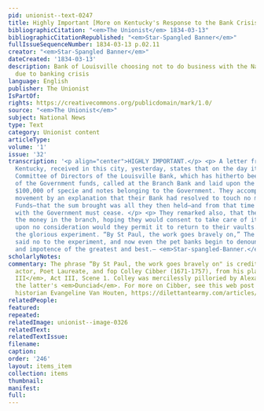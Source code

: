```yaml
---
pid: unionist--text-0247
title: Highly Important [More on Kentucky's Response to the Bank Crisis]
bibliographicCitation: "<em>The Unionist</em> 1834-03-13"
bibliographicCitationRepublished: "<em>Star-Spangled Banner</em>"
fullIssueSequenceNumber: 1834-03-13 p.02.11
creator: "<em>Star-Spangled Banner</em>"
dateCreated: '1834-03-13'
description: Bank of Louisville choosing not to do business with the National government
  due to banking crisis
language: English
publisher: The Unionist
IsPartOf: 
rights: https://creativecommons.org/publicdomain/mark/1.0/
source: "<em>The Unionist</em>"
subject: National News
type: Text
category: Unionist content
articleType: 
volume: '1'
issue: '32'
transcription: '<p align="center">HIGHLY IMPORTANT.</p> <p> A letter from Louisville,
  Kentucky, received in this city, yesterday, states that on the day it was written,
  Committee of Directors of the Louisville Bank, which has hitherto been a depository
  of the Government funds, called at the Branch Bank and laid upon the counter about
  $100,000 of specie and notes belonging to the Government. They accompanied this
  movement by an explanation that their Bank had resolved to touch no more the Treasury
  Funds—that the sum brought was all they then held—and from that time their connection
  with the Government must cease. </p> <p> They remarked also, that they should leave
  the money in the branch, hoping they would consent to take care of it, for that
  upon no consideration would they permit it to return to their vaults. So much for
  the glorious experiment. “By St Paul, the work goes bravely on,” The people have
  said no to the experiment, and now even the pet banks begin to denounce the folly
  and impotence of the greatest and best.— <em>Star-spangled-Banner.</em> </p> '
scholarlyNotes: 
commentary: The phrase “By St Paul, the work goes bravely on" is credited to English
  actor, Poet Laureate, and fop Colley Cibber (1671-1757), from his play <em>Richard
  III</em>, Act III, Scene 1. Colley was mercilessly pilloried by Alexander Pope in
  the latter's <em>Dunciad</em>. For more on Cibber, see this web post from a theater
  historian Evangeline Van Houten, https://dilettantearmy.com/articles/colley-cibber
relatedPeople: 
featured: 
repeated: 
relatedImage: unionist--image-0326
relatedText: 
relatedTextIssue: 
filename: 
caption: 
order: '246'
layout: items_item
collection: items
thumbnail: 
manifest: 
full: 
---
```


